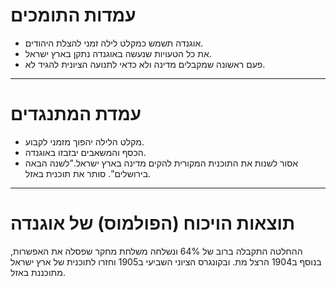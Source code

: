 # עמדות התומכים
* אוגנדה תשמש כמקלט לילה זמני להצלת היהודים.
* את כל הטעויות שנעשה באוגנדה נתקן בארץ ישראל.
* פעם ראשונה שמקבלים מדינה ולא כדאי לתנועה הציונית להגיד לא.
​

---


# עמדת המתנגדים
* מקלט הלילה יהפוך מזמני לקבוע.
* הכסף והמשאבים יבזבזו באוגנדה.
* ⁠⁠⁠⁠⁠⁠⁠אסור לשנות את התוכנית המקורית להקים מדינה בארץ ישראל.”לשנה הבאה בירושלים”. סותר את תוכנית באזל.
​

---


# תוצאות הויכוח (הפולמוס) של אוגנדה
ההחלטה התקבלה ברוב של 64% ונשלחה משלחת מחקר שפסלה את האפשרות, בנוסף ב1904 הרצל מת. ובקונגרס הציוני השביעי ב1905 וחזרו לתוכנית של ארץ ישראל מתוכננת באזל.